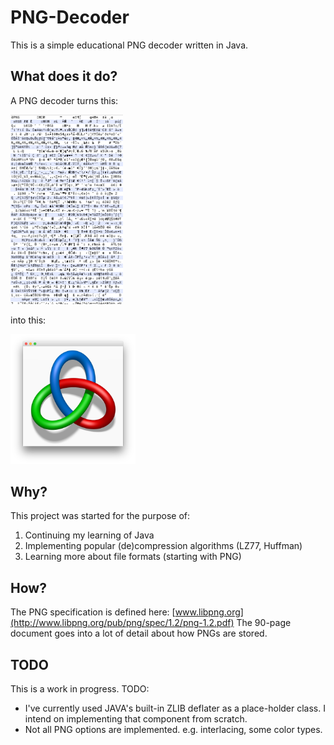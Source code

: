 # PNG-Decoder

This is a simple educational PNG decoder written in Java.

What does it do?
----------------

A PNG decoder turns this:

<img src="preview/raw.png" alt="Raw PNG file" width="180"/></a>

into this:

<img src="preview/decoded.png" alt="Decoded PNG file" width="200"/></a>

Why?
----

This project was started for the purpose of:

1. Continuing my learning of Java
2. Implementing popular (de)compression algorithms (LZ77, Huffman)
3. Learning more about file formats (starting with PNG)

How?
----

The PNG specification is defined here: [www.libpng.org](http://www.libpng.org/pub/png/spec/1.2/png-1.2.pdf)
The 90-page document goes into a lot of detail about how PNGs are stored.


TODO
----

This is a work in progress. TODO:

* I've currently used JAVA's built-in ZLIB deflater as a place-holder class. I intend on implementing that component from scratch.
* Not all PNG options are implemented. e.g. interlacing, some color types.
